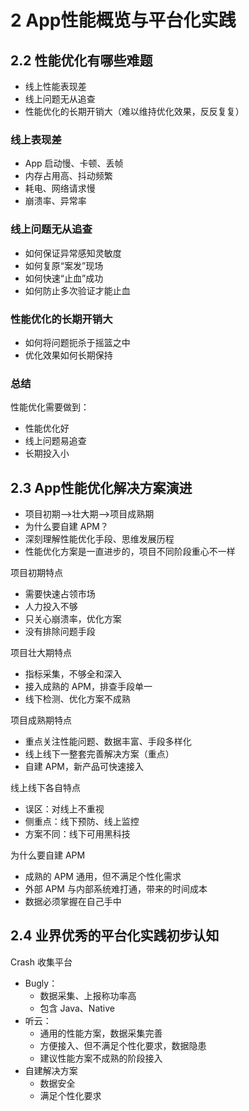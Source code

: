# 2 App性能概览与平台化实践

## 2.2 性能优化有哪些难题

- 线上性能表现差
- 线上问题无从追查
- 性能优化的长期开销大（难以维持优化效果，反反复复）

### 线上表现差

- App 启动慢、卡顿、丢帧
- 内存占用高、抖动频繁
- 耗电、网络请求慢
- 崩溃率、异常率

### 线上问题无从追查

- 如何保证异常感知灵敏度
- 如何复原“案发”现场
- 如何快速“止血”成功
- 如何防止多次验证才能止血

### 性能优化的长期开销大

- 如何将问题扼杀于摇篮之中
- 优化效果如何长期保持

### 总结

性能优化需要做到：

- 性能优化好
- 线上问题易追查
- 长期投入小

## 2.3 App性能优化解决方案演进

- 项目初期-->壮大期-->项目成熟期
- 为什么要自建 APM？
- 深刻理解性能优化手段、思维发展历程
- 性能优化方案是一直进步的，项目不同阶段重心不一样

项目初期特点

- 需要快速占领市场
- 人力投入不够
- 只关心崩溃率，优化方案
- 没有排除问题手段

项目壮大期特点

- 指标采集，不够全和深入
- 接入成熟的 APM，排查手段单一
- 线下检测、优化方案不成熟

项目成熟期特点

- 重点关注性能问题、数据丰富、手段多样化
- 线上线下一整套完善解决方案（重点）
- 自建 APM，新产品可快速接入

线上线下各自特点

- 误区：对线上不重视
- 侧重点：线下预防、线上监控
- 方案不同：线下可用黑科技

为什么要自建 APM

- 成熟的 APM 通用，但不满足个性化需求
- 外部 APM 与内部系统难打通，带来的时间成本
- 数据必须掌握在自己手中

## 2.4 业界优秀的平台化实践初步认知

Crash 收集平台

- Bugly：
  - 数据采集、上报称功率高
  - 包含 Java、Native
- 听云：
  - 通用的性能方案，数据采集完善
  - 方便接入、但不满足个性化要求，数据隐患
  - 建议性能方案不成熟的阶段接入
- 自建解决方案
  - 数据安全
  - 满足个性化要求
